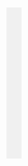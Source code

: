 <html lang="en">
<head>
  <meta charset="UTF-8">
  <meta name="viewport" content="width=device-width, initial-scale=1.0">
  <style>
    body {
      display: flex;
      flex-direction: column;
      align-items: center;
      justify-content: center;
      height: 100vh;
      margin: 0;
      font-family: Arial, sans-serif;
    }

    #container {
      display: flex;
      flex-direction: column;
      align-items: center;
    }

    #progress-container {
      height: 300px;
      width: 30px;
      background-color: #f0f0f0;
      margin-right: 20px;
      position: relative;
    }

    #filler-bar {
      width: 100%;
      background-color: #4caf50;
      height: 0;
    }

    #message {
      margin-top: 20px;
      text-align: center;
    }
  </style>
</head>
<body>
  <div id="container">
    <div id="progress-container">
      <div id="filler-bar"></div>
    </div>
    <div id="message"></div>
  </div>

  <script>
    // Extract execution time and sorting method from the API response
    const response = {
      "sortedTransactions": [{"size":0.0028},{"size":0.0028},{"size":0.0037},{"size":0.004},{"size":0.0109},{"size":0.0109},{"size":0.0182},{"size":0.1009},{"size":0.15},{"size":0.15},{"size":0.159},{"size":0.2087},{"size":0.2477},{"size":0.25},{"size":0.2681},{"size":0.2721},{"size":0.4198},{"size":0.5555},{"size":0.6499},{"size":1.0004}],
      "message": "Transactions sorted successfully by bubble. Comparisons: 190, Swaps: 102. Execution time: 4486 milliseconds"
    };

    const sortingMethod = response.message.match(/sorted successfully by (.+)./)[1];
    const executionTime = parseInt(response.message.match(/Execution time: (\d+) milliseconds/)[1]);
    const fillerBar = document.getElementById('filler-bar');
    const messageElement = document.getElementById('message');

    // Set the height of the filler bar based on the execution time using requestAnimationFrame
    let start;
    function animateBar(timestamp) {
      if (!start) start = timestamp;
      const progress = Math.min((timestamp - start) / executionTime, 1);
      fillerBar.style.height = `${progress * 100}%`;

      if (progress < 1) {
        requestAnimationFrame(animateBar);
      } else {
        messageElement.innerText = `Sorting method: ${sortingMethod}\n${response.message}`;
      }
    }

    requestAnimationFrame(animateBar);
  </script>
</body>
</html>